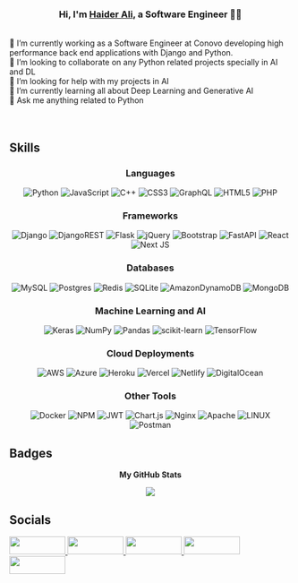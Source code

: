 ### <div align="center">Hi, I'm <a href="https://www.linkedin.com/in/haideralizaidi/">Haider Ali</a>, a Software Engineer 👨‍💻</div>  
<br>
🔭 I’m currently working as a Software Engineer at Conovo developing high performance back end applications with Django and Python.<br>👯 I’m looking to collaborate on any Python related projects specially in AI and DL<br>🤝 I’m looking for help with my projects in AI<br>🌱 I’m currently learning all about Deep Learning and Generative AI<br>💬 Ask me anything related to Python<br>
<br><br>

## Skills

<div align="center">

### Languages
![Python](https://img.shields.io/badge/python-3670A0?style=for-the-badge&logo=python&logoColor=ffdd54) ![JavaScript](https://img.shields.io/badge/javascript-%23323330.svg?style=for-the-badge&logo=javascript&logoColor=%23F7DF1E) ![C++](https://img.shields.io/badge/c++-%2300599C.svg?style=for-the-badge&logo=c%2B%2B&logoColor=dark) ![CSS3](https://img.shields.io/badge/css3-%231572B6.svg?style=for-the-badge&logo=css3&logoColor=dark) ![GraphQL](https://img.shields.io/badge/-GraphQL-E10098?style=for-the-badge&logo=graphql&logoColor=dark) ![HTML5](https://img.shields.io/badge/html5-%23E34F26.svg?style=for-the-badge&logo=html5&logoColor=dark) ![PHP](https://img.shields.io/badge/php-%23777BB4.svg?style=for-the-badge&logo=php&logoColor=dark) 


### Frameworks
![Django](https://img.shields.io/badge/django-%23092E20.svg?style=for-the-badge&logo=django&logoColor=dark) ![DjangoREST](https://img.shields.io/badge/DJANGO-REST-ff1709?style=for-the-badge&logo=django&logoColor=dark&color=ff1709&labelColor=gray) ![Flask](https://img.shields.io/badge/flask-%23000.svg?style=for-the-badge&logo=flask&logoColor=dark) ![jQuery](https://img.shields.io/badge/jquery-%230769AD.svg?style=for-the-badge&logo=jquery&logoColor=dark) ![Bootstrap](https://img.shields.io/badge/bootstrap-%23563D7C.svg?style=for-the-badge&logo=bootstrap&logoColor=dark) ![FastAPI](https://img.shields.io/badge/FastAPI-005571?style=for-the-badge&logo=fastapi) ![React](https://img.shields.io/badge/React-%2361DAFB.svg?style=for-the-badge&logo=react&logoColor=dark) ![Next JS](https://img.shields.io/badge/Next-black?style=for-the-badge&logo=next.js&logoColor=dark)


### Databases
![MySQL](https://img.shields.io/badge/mysql-%2300f.svg?style=for-the-badge&logo=mysql&logoColor=dark) ![Postgres](https://img.shields.io/badge/postgres-%23316192.svg?style=for-the-badge&logo=postgresql&logoColor=dark) ![Redis](https://img.shields.io/badge/redis-%23DD0031.svg?style=for-the-badge&logo=redis&logoColor=dark) ![SQLite](https://img.shields.io/badge/sqlite-%2307405e.svg?style=for-the-badge&logo=sqlite&logoColor=dark) ![AmazonDynamoDB](https://img.shields.io/badge/Amazon%20DynamoDB-4053D6?style=for-the-badge&logo=Amazon%20DynamoDB&logoColor=dark) ![MongoDB](https://img.shields.io/badge/MongoDB-%234ea94b.svg?style=for-the-badge&logo=mongodb&logoColor=dark) 

### Machine Learning and AI
![Keras](https://img.shields.io/badge/Keras-%23D00000.svg?style=for-the-badge&logo=Keras&logoColor=dark) ![NumPy](https://img.shields.io/badge/numpy-%23013243.svg?style=for-the-badge&logo=numpy&logoColor=dark) ![Pandas](https://img.shields.io/badge/pandas-%23150458.svg?style=for-the-badge&logo=pandas&logoColor=dark) ![scikit-learn](https://img.shields.io/badge/scikit--learn-%23F7931E.svg?style=for-the-badge&logo=scikit-learn&logoColor=dark) ![TensorFlow](https://img.shields.io/badge/TensorFlow-%23FF6F00.svg?style=for-the-badge&logo=TensorFlow&logoColor=dark) 

### Cloud Deployments
![AWS](https://img.shields.io/badge/AWS-%23FF9900.svg?style=for-the-badge&logo=amazon-aws&logoColor=dark) ![Azure](https://img.shields.io/badge/azure-%230072C6.svg?style=for-the-badge&logo=azure-devops&logoColor=dark) ![Heroku](https://img.shields.io/badge/heroku-%23430098.svg?style=for-the-badge&logo=heroku&logoColor=dark) ![Vercel](https://img.shields.io/badge/vercel-%23000000.svg?style=for-the-badge&logo=vercel&logoColor=dark) ![Netlify](https://img.shields.io/badge/netlify-%23000000.svg?style=for-the-badge&logo=netlify&logoColor=#00C7B7) ![DigitalOcean](https://img.shields.io/badge/DigitalOcean-%230167ff.svg?style=for-the-badge&logo=digitalOcean&logoColor=dark) 

### Other Tools
![Docker](https://img.shields.io/badge/docker-%230db7ed.svg?style=for-the-badge&logo=docker&logoColor=dark) ![NPM](https://img.shields.io/badge/NPM-%23000000.svg?style=for-the-badge&logo=npm&logoColor=dark) ![JWT](https://img.shields.io/badge/JWT-black?style=for-the-badge&logo=JSON%20web%20tokens) ![Chart.js](https://img.shields.io/badge/chart.js-F5788D.svg?style=for-the-badge&logo=chart.js&logoColor=dark) ![Nginx](https://img.shields.io/badge/nginx-%23009639.svg?style=for-the-badge&logo=nginx&logoColor=dark) ![Apache](https://img.shields.io/badge/apache-%23D42029.svg?style=for-the-badge&logo=apache&logoColor=dark) ![LINUX](https://img.shields.io/badge/Linux-FCC624?style=for-the-badge&logo=linux&logoColor=black) ![Postman](https://img.shields.io/badge/Postman-FF6C37?style=for-the-badge&logo=postman&logoColor=dark)
</div>

<!-- Proudly created with GPRM ( https://gprm.itsvg.in ) -->
  
## Badges
<div align="center">

<b>My GitHub Stats</b>

<a href="http://www.github.com/syedhaideralizaidi"><img src="https://github-readme-streak-stats.herokuapp.com/?user=syedhaideralizaidi&stroke=ffffff&background=0f172a&ring=0891b2&fire=0891b2&currStreakNum=ffffff&currStreakLabel=0891b2&sideNums=ffffff&sideLabels=ffffff&dates=ffffff&hide_border=true" /></a>


</div>


## Socials
<div align="center">
<p align="left">
  
  <a href="https://www.github.com/syedhaideralizaidi" target="_blank" rel="noreferrer">
    <img src="https://img.shields.io/badge/GitHub-%23181717.svg?style=for-the-badge&logo=github&logoColor=white" width="100" height="32" />
  </a>
  
  <a href="http://www.instagram.com/zaidi.14" target="_blank" rel="noreferrer">
    <img src="https://img.shields.io/badge/Instagram-%23E4405F.svg?style=for-the-badge&logo=instagram&logoColor=white" width="100" height="32" />
  </a>
  
  <a href="https://www.linkedin.com/in/haideralizaidi" target="_blank" rel="noreferrer">
    <img src="https://img.shields.io/badge/LinkedIn-%230077B5.svg?style=for-the-badge&logo=linkedin&logoColor=white" width="100" height="32" />
  </a>
  
  <a href="http://www.medium.com/haider.zaidiy" target="_blank" rel="noreferrer">
    <img src="https://img.shields.io/badge/Medium-%2312100E.svg?style=for-the-badge&logo=medium&logoColor=white" width="100" height="32" />
  </a>
  
  <a href="https://www.stackoverflow.com/users/21057419/syed-haider-ali-zaidi" target="_blank" rel="noreferrer">
    <img src="https://img.shields.io/badge/Stack%20Overflow-%23FE7A16.svg?style=for-the-badge&logo=stack-overflow&logoColor=white" width="100" height="32" />
  </a>
</p>
</div>
